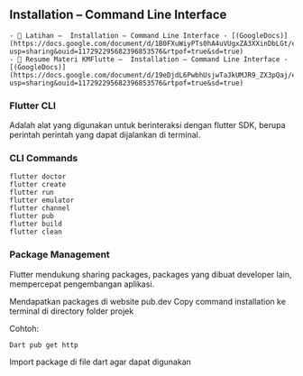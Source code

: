 ## Installation – Command Line Interface
    - 📝 Latihan –  Installation – Command Line Interface - [(GoogleDocs)](https://docs.google.com/document/d/1B0FXuWiyPTs0hA4uVUgxZA3XXinDbLGt/edit?usp=sharing&ouid=117292295682396853576&rtpof=true&sd=true)
    - 📝 Resume Materi KMFlutte –  Installation – Command Line Interface - [(GoogleDocs)](https://docs.google.com/document/d/19eDjdL6PwbhUsjwTaJkUMJR9_ZX3pQaj/edit?usp=sharing&ouid=117292295682396853576&rtpof=true&sd=true)

### Flutter CLI
Adalah alat yang digunakan untuk berinteraksi dengan flutter SDK, berupa perintah perintah yang dapat dijalankan di terminal.

### CLI Commands
```
flutter doctor
flutter create
flutter run 
flutter emulator
flutter channel
flutter pub
flutter build
flutter clean
```


### Package Management
Flutter mendukung sharing packages, packages yang dibuat developer lain, mempercepat pengembangan aplikasi.

Mendapatkan packages di website pub.dev
 Copy command installation ke terminal di directory folder projek
 
Cohtoh:
```
Dart pub get http
```

Import package di file dart agar dapat digunakan
